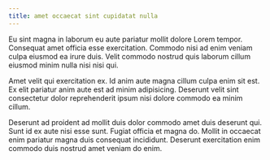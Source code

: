 ```yaml
---
title: amet occaecat sint cupidatat nulla
---
```


Eu sint magna in laborum eu aute pariatur mollit dolore Lorem tempor. Consequat amet officia esse exercitation. Commodo nisi ad enim veniam culpa eiusmod ea irure duis. Velit commodo nostrud quis laborum cillum eiusmod minim nulla nisi nisi qui.

Amet velit qui exercitation ex. Id anim aute magna cillum culpa enim sit est. Ex elit pariatur anim aute est ad minim adipisicing. Deserunt velit sint consectetur dolor reprehenderit ipsum nisi dolore commodo ea minim cillum.

Deserunt ad proident ad mollit duis dolor commodo amet duis deserunt qui. Sunt id ex aute nisi esse sunt. Fugiat officia et magna do. Mollit in occaecat enim pariatur magna duis consequat incididunt. Deserunt exercitation enim commodo duis nostrud amet veniam do enim.